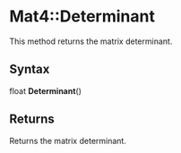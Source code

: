 # Mat4::Determinant

This method returns the matrix determinant.

## Syntax

float **Determinant**()

## Returns

Returns the matrix determinant.
